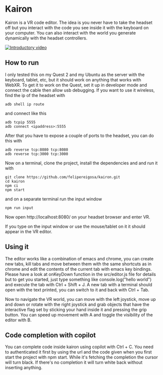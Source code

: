 # Kairon

Kairon is a VR code editor. The idea is you never have to take the headset off but you interact with the code you see inside it with the keyboard on your computer. You can also interact with the world you generate dynamically with the headset controllers.

[![Introductory video](https://felipereigosa.com/thumbnail-yt.png)](https://www.youtube.com/watch?v=Y2uiSF48bNY)

## How to run

I only tested this on my Quest 2 and my Ubuntu as the server with the keyboard, tablet, etc, but it should work on anything that works with WebXR. To get it to work on the Quest, set it up in developer mode and connect the cable then allow usb debugging. If you want to use it wireless, find the ip of the headset with

```
adb shell ip route
```

and connect like this

```
adb tcpip 5555
adb connect <ipaddress>:5555
```

After that you have to expose a couple of ports to the headset, you can do this with

```
adb reverse tcp:8080 tcp:8080
adb reverse tcp:3000 tcp:3000
```

Now on a terminal, clone the project, install the dependencies and and run it with

```
git clone https://github.com/felipereigosa/kairon.git
cd kairon
npm ci
npm start
```

and on a separate terminal run the input window

```
npm run input
```

Now open http://localhost:8080/ on your headset browser and enter VR.

If you type on the input window or use the mouse/tablet on it it should appear in the VR editor.

## Using it

The editor works like a combination of emacs and chrome, you can create new tabs, kill tabs and move between them with the same shortcuts as in chrome and edit the contents of the current tab with emacs key bindings. Please have a look at onKeyDown function in the src/editor.js file for details but to get you started, just type something like console.log("hello world") and execute the tab with Ctrl + Shift + J. A new tab with a terminal should open with the text printed, you can switch to it and back with Ctrl + Tab.

Now to navigate the VR world, you can move with the left joystick, move up and down or rotate with the right joystick and grab objects that have the interactive flag set by sticking your hand inside it and pressing the grip button. You can speed up movement with A and toggle the visibility of the editor with B.

## Code completion with copilot

You can complete code inside kairon using copilot with Ctrl + C. You need to authenticated it first by using the url and the code given when you first start the project with npm start. While it's fetching the completion the cursor will turn black. If there's no completion it will turn white back without inserting anything.